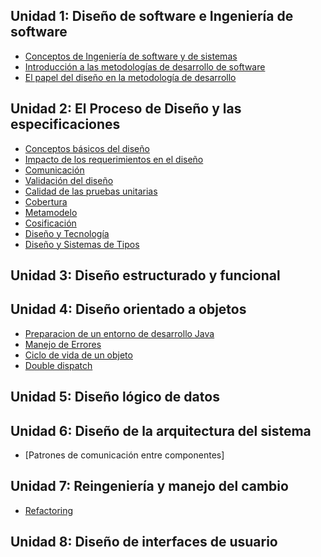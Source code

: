 Unidad 1: Diseño de software e Ingeniería de software
-----------------------------------------------------

-   [Conceptos de Ingeniería de software y de sistemas](conceptos-de-ingenieria-de-software-y-de-sistemas.html)
-   [Introducción a las metodologías de desarrollo de software](introduccion-a-las-metodologias-de-desarrollo-de-software.html)
-   [El papel del diseño en la metodología de desarrollo](el-papel-del-diseno-en-la-metodologia-de-desarrollo.html)

Unidad 2: El Proceso de Diseño y las especificaciones
-----------------------------------------------------

-   [Conceptos básicos del diseño](conceptos-basicos-del-diseno.html)
-   [Impacto de los requerimientos en el diseño](impacto-de-los-requerimientos-en-el-diseno.html)
-   [Comunicación](comunicacion.html)
-   [Validación del diseño](validacion-del-diseno.html)
-   [Calidad de las pruebas unitarias](calidad-de-las-pruebas-unitarias.html)
-   [Cobertura](cobertura.html)
-   [Metamodelo](metamodelo.html)
-   [Cosificación](cosificacion.html)
-   [Diseño y Tecnología](diseno-y-tecnologia.html)
-   [Diseño y Sistemas de Tipos](diseno-y-sistemas-de-tipos.html)

Unidad 3: Diseño estructurado y funcional
-----------------------------------------

Unidad 4: Diseño orientado a objetos
------------------------------------

-   [Preparacion de un entorno de desarrollo Java](preparacion-de-un-entorno-de-desarrollo-java.html)
-   [Manejo de Errores](manejo-de-errores.html)
-   [Ciclo de vida de un objeto](ciclo-de-vida-de-un-objeto.html)
-   [Double dispatch](double-dispatch.html)

Unidad 5: Diseño lógico de datos
--------------------------------

Unidad 6: Diseño de la arquitectura del sistema
-----------------------------------------------

-   \[Patrones de comunicación entre componentes\]

Unidad 7: Reingeniería y manejo del cambio
------------------------------------------

-   [Refactoring](refactoring.html)

Unidad 8: Diseño de interfaces de usuario
-----------------------------------------
